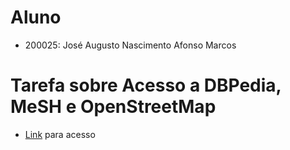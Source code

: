 # Aluno
  * 200025: José Augusto Nascimento Afonso Marcos

# Tarefa sobre Acesso a DBPedia, MeSH e OpenStreetMap
 * [Link](https://github.com/Augusto07/mc536/blob/main/lab02/notebook/lab2-logic-model-dbpedia.ipynb) para acesso
